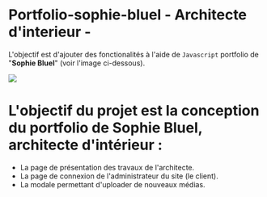 # Portfolio-sophie-bluel - Architecte d'interieur -



L'objectif est d'ajouter des fonctionalités à l'aide de `Javascript` portfolio de "__Sophie Bluel__" (voir l'image ci-dessous).

 <img src="https://github.com/sanaOC/Architecte-Sophie-Bluel/blob/main/Sophie.png" />

# L'objectif du projet est la conception du portfolio de Sophie Bluel, architecte d'intérieur :
* La page de présentation des travaux de l'architecte.
* La page de connexion de l'administrateur du site (le client).
* La modale permettant d'uploader de nouveaux médias.

